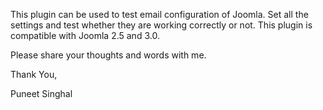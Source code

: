 This plugin can be used to test email configuration of Joomla.
Set all the settings and test whether they are working correctly  or not.
This plugin is compatible with Joomla 2.5 and 3.0.

Please share your thoughts and words with me.


Thank You,

Puneet Singhal
